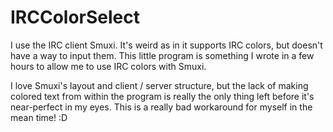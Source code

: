 # IRCColorSelect
I use the IRC client Smuxi. It's weird as in it supports IRC colors, but doesn't have a way to input them. This little program is something I wrote in a few hours to allow me to use IRC colors with Smuxi. 

I love Smuxi's layout and client / server structure, but the lack of making colored text from within the program is really the only thing left before it's near-perfect in my eyes. This is a really bad workaround for myself in the mean time! :D
